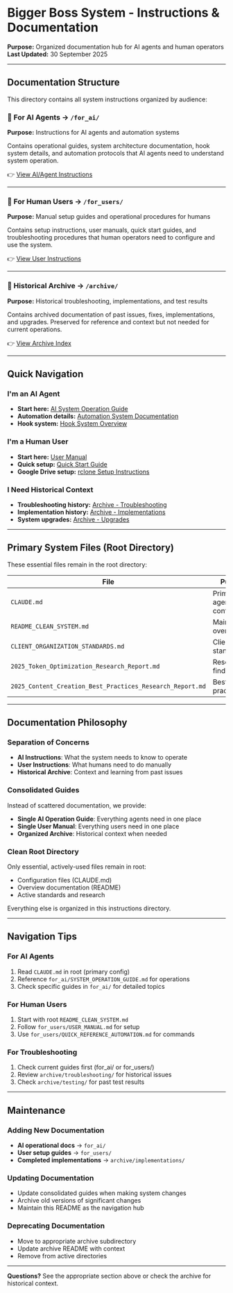 # Bigger Boss System - Instructions & Documentation

**Purpose:** Organized documentation hub for AI agents and human operators
**Last Updated:** 30 September 2025

---

## Documentation Structure

This directory contains all system instructions organized by audience:

### 📁 For AI Agents → `/for_ai/`
**Purpose:** Instructions for AI agents and automation systems

Contains operational guides, system architecture documentation, hook system details, and automation protocols that AI agents need to understand system operation.

👉 [View AI/Agent Instructions](for_ai/README.md)

---

### 📁 For Human Users → `/for_users/`
**Purpose:** Manual setup guides and operational procedures for humans

Contains setup instructions, user manuals, quick start guides, and troubleshooting procedures that human operators need to configure and use the system.

👉 [View User Instructions](for_users/README.md)

---

### 📁 Historical Archive → `/archive/`
**Purpose:** Historical troubleshooting, implementations, and test results

Contains archived documentation of past issues, fixes, implementations, and upgrades. Preserved for reference and context but not needed for current operations.

👉 [View Archive Index](archive/README.md)

---

## Quick Navigation

### I'm an AI Agent
- **Start here:** [AI System Operation Guide](for_ai/SYSTEM_OPERATION_GUIDE.md)
- **Automation details:** [Automation System Documentation](for_ai/AUTOMATION_SYSTEM_DOCUMENTATION.md)
- **Hook system:** [Hook System Overview](for_ai/HOOK_SYSTEM_OVERVIEW_AND_TESTING.md)

### I'm a Human User
- **Start here:** [User Manual](for_users/USER_MANUAL.md)
- **Quick setup:** [Quick Start Guide](for_users/QUICK_START_GUIDE.md)
- **Google Drive setup:** [rclone Setup Instructions](for_users/RCLONE_SETUP_INSTRUCTIONS.md)

### I Need Historical Context
- **Troubleshooting history:** [Archive - Troubleshooting](archive/troubleshooting/)
- **Implementation history:** [Archive - Implementations](archive/implementations/)
- **System upgrades:** [Archive - Upgrades](archive/upgrades/)

---

## Primary System Files (Root Directory)

These essential files remain in the root directory:

| File | Purpose | Audience |
|------|---------|----------|
| `CLAUDE.md` | Primary agent configuration | AI Agents |
| `README_CLEAN_SYSTEM.md` | Main system overview | All Users |
| `CLIENT_ORGANIZATION_STANDARDS.md` | Client folder standards | AI Agents |
| `2025_Token_Optimization_Research_Report.md` | Research findings | All Users |
| `2025_Content_Creation_Best_Practices_Research_Report.md` | Best practices | All Users |

---

## Documentation Philosophy

### Separation of Concerns
- **AI Instructions**: What the system needs to know to operate
- **User Instructions**: What humans need to do manually
- **Historical Archive**: Context and learning from past issues

### Consolidated Guides
Instead of scattered documentation, we provide:
- **Single AI Operation Guide**: Everything agents need in one place
- **Single User Manual**: Everything users need in one place
- **Organized Archive**: Historical context when needed

### Clean Root Directory
Only essential, actively-used files remain in root:
- Configuration files (CLAUDE.md)
- Overview documentation (README)
- Active standards and research

Everything else is organized in this instructions directory.

---

## Navigation Tips

### For AI Agents
1. Read `CLAUDE.md` in root (primary config)
2. Reference `for_ai/SYSTEM_OPERATION_GUIDE.md` for operations
3. Check specific guides in `for_ai/` for detailed topics

### For Human Users
1. Start with root `README_CLEAN_SYSTEM.md`
2. Follow `for_users/USER_MANUAL.md` for setup
3. Use `for_users/QUICK_REFERENCE_AUTOMATION.md` for commands

### For Troubleshooting
1. Check current guides first (for_ai/ or for_users/)
2. Review `archive/troubleshooting/` for historical issues
3. Check `archive/testing/` for past test results

---

## Maintenance

### Adding New Documentation
- **AI operational docs** → `for_ai/`
- **User setup guides** → `for_users/`
- **Completed implementations** → `archive/implementations/`

### Updating Documentation
- Update consolidated guides when making system changes
- Archive old versions of significant changes
- Maintain this README as the navigation hub

### Deprecating Documentation
- Move to appropriate archive subdirectory
- Update archive README with context
- Remove from active directories

---

**Questions?** See the appropriate section above or check the archive for historical context.